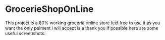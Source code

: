 # GrocerieShopOnLine
This project is a 80% working grocerie online store feel free to use it as you want the only paiment i will accept is a thank you if possible
here are some useful screenshots:
